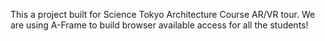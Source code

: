 This a project built for Science Tokyo Architecture Course AR/VR tour. We are using A-Frame to build browser available access for all the students!

